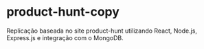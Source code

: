 # product-hunt-copy
Replicação baseada no site product-hunt utilizando React, Node.js, Express.js e integração com o MongoDB.
